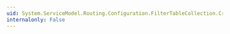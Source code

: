 ```yaml
---
uid: System.ServiceModel.Routing.Configuration.FilterTableCollection.CreateNewElement
internalonly: False
---
```

